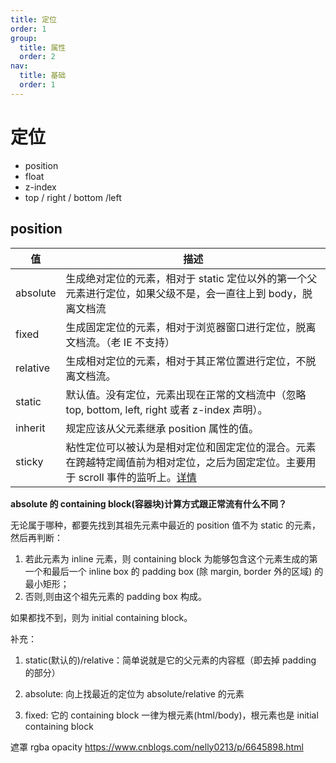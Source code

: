 ```yaml
---
title: 定位
order: 1
group:
  title: 属性
  order: 2
nav:
  title: 基础
  order: 1
---
```


# 定位

* position
* float
* z-index
* top / right / bottom /left

## position

| 值       | 描述                                                         |
| -------- | ------------------------------------------------------------ |
| absolute | 生成绝对定位的元素，相对于 static 定位以外的第一个父元素进行定位，如果父级不是，会一直往上到 body，脱离文档流 |
| fixed    | 生成固定定位的元素，相对于浏览器窗口进行定位，脱离文档流。（老 IE 不支持） |
| relative | 生成相对定位的元素，相对于其正常位置进行定位，不脱离文档流。 |
| static   | 默认值。没有定位，元素出现在正常的文档流中（忽略 top, bottom, left, right 或者 z-index 声明）。 |
| inherit  | 规定应该从父元素继承 position 属性的值。                     |
| sticky   | 粘性定位可以被认为是相对定位和固定定位的混合。元素在跨越特定阈值前为相对定位，之后为固定定位。主要用于 scroll 事件的监听上。[详情](https://link.juejin.im/?target=https%3A%2F%2Fdeveloper.mozilla.org%2Fzh-CN%2Fdocs%2FWeb%2FCSS%2Fposition) |

**absolute 的 containing block(容器块)计算方式跟正常流有什么不同？**

无论属于哪种，都要先找到其祖先元素中最近的 position 值不为 static 的元素，然后再判断：

1. 若此元素为 inline 元素，则 containing block 为能够包含这个元素生成的第一个和最后一个 inline box 的 padding box (除 margin, border 外的区域) 的最小矩形；
2. 否则,则由这个祖先元素的 padding box 构成。

如果都找不到，则为 initial containing block。

补充：

1. static(默认的)/relative：简单说就是它的父元素的内容框（即去掉 padding 的部分）

2. absolute: 向上找最近的定位为 absolute/relative 的元素

3. fixed: 它的 containing block 一律为根元素(html/body)，根元素也是 initial containing block


遮罩 rgba opacity
https://www.cnblogs.com/nelly0213/p/6645898.html
